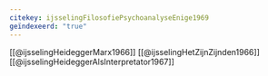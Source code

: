 ```yaml
---
citekey: ijsselingFilosofiePsychoanalyseEnige1969
geïndexeerd: "true"
---
```

[[@ijsselingHeideggerMarx1966]]
[[@ijsselingHetZijnZijnden1966]]
[[@ijsselingHeideggerAlsInterpretator1967]]
